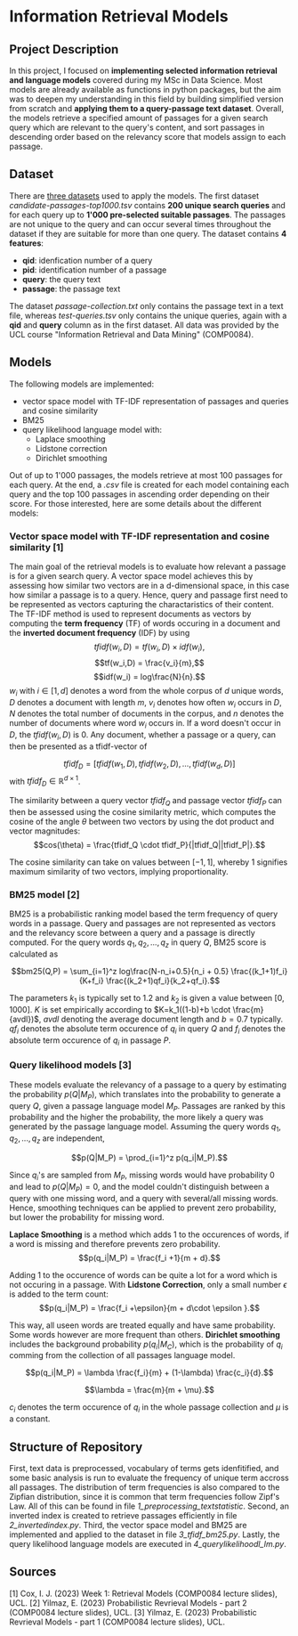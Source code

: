 # Information Retrieval Models

## Project Description
In this project, I focused on **implementing selected information retrieval and language models** covered during my MSc in Data Science. 
Most models are already available as functions in python packages, but the aim was to deepen my understanding in this field by 
building simplified version from scratch and **applying them to a query-passage text dataset**. Overall, the models retrieve a specified
amount of passages for a given search query which are relevant to the query's content, and sort passages in descending order based on the relevancy score 
that models assign to each passage. 

## Dataset
There are [three datasets](https://drive.google.com/drive/folders/1fKmscLL_mO3ZhaHRtvJvEmChlYoHAGC8?usp=share_link) used to apply the models. The first dataset *candidate-passages-top1000.tsv* contains **200 unique search queries** and for each query up 
to **1'000 pre-selected suitable passages**. The passages are not unique to the query and can occur several times throughout the dataset 
if they are suitable for more than one query. The dataset contains **4 features**:
- **qid**: idenfication number of a query
- **pid**: identification number of a passage
- **query**: the query text
- **passage**: the passage text

The dataset *passage-collection.txt* only contains the passage text in a text file, whereas *test-queries.tsv* only contains the unique
queries, again with a **qid** and **query** column as in the first dataset. All data was provided by the UCL course "Information Retrieval and Data Mining" (COMP0084).

## Models
The following models are implemented:
- vector space model with TF-IDF representation of passages and queries and cosine similarity 
- BM25
- query likelihood language model with:
  - Laplace smoothing
  - Lidstone correction
  - Dirichlet smoothing

Out of up to 1'000 passages, the models retrieve at most 100 passages for each query. At the end, a *.csv* file is created for each model containing each query and the top 100 passages in ascending order depending on their score. For those interested, here are some details about the different models:

### Vector space model with TF-IDF representation and cosine similarity [1]
The main goal of the retrieval models is to evaluate how relevant a passage is for a given search query. A vector space model achieves this by assessing how similar two vectors are in a d-dimensional space, in this case how similar a passage is to a query. Hence, query and passage first need to be represented as vectors capturing the charactaristics of their content. The TF-IDF method is used to represent documents as vectors by computing the **term frequency** (TF) of words occuring in a document and the **inverted document frequency** (IDF) by using
$$tfidf(w_i,D) = tf(w_i,D) \times idf(w_i),$$
$$tf(w_i,D) = \frac{v_i}{m},$$
$$idf(w_i) = log\frac{N}{n}.$$
$w_i$ with $i \in [1,d]$ denotes a word from the whole corpus of $d$ unique words, $D$ denotes a document with length $m$, $v_i$ denotes how often $w_i$ occurs in $D$, $N$ denotes the total number of documents in the corpus, and $n$ denotes the number of documents where word $w_i$ occurs in. If a word doesn't occur in $D$, the $tfidf(w_i, D)$ is 0. Any document, whether a passage or a query, can then be presented as a tfidf-vector of 

$$tfidf_D = [tfidf(w_1, D), tfidf(w_2,D), ... , tfidf(w_d,D)] $$
with $tfidf_D \in \mathbb{R}^{d \times 1}$.

The similarity between a query vector $tfidf_Q$ and passage vector $tfidf_P$ can then be assessed using the cosine similarity metric, which computes the cosine of the angle $\theta$ between two vectors by using the dot product and vector magnitudes:
$$cos(\theta) =  \frac{tfidf_Q \cdot tfidf_P}{|tfidf_Q||tfidf_P|}.$$

The cosine similarity can take on values between $[-1,1]$, whereby $1$ signifies maximum similarity of two vectors, implying proportionality.

### BM25 model [2]
BM25 is a probabilistic ranking model based the term frequency of query words in a passage. Query and passages are not represented as vectors and the relevancy score between a query and a passage is directly computed. For the query words $q_1, q_2, ... , q_z$ in query $Q$, BM25 score is calculated as

$$bm25(Q,P) = \sum_{i=1}^z log\frac{N-n_i+0.5}{n_i + 0.5} \frac{(k_1+1)f_i}{K+f_i} \frac{(k_2+1)qf_i}{k_2+qf_i}.$$

The parameters $k_1$ is typically set to $1.2$ and $k_2$ is given a value between $[0,1000]$. $K$ is set empirically according to $K=k_1((1-b)+b \cdot \frac{m}{avdl})$, $avdl$ denoting the average document length and $b=0.7$ typically. $qf_i$ denotes the absolute term occurence of $q_i$ in query $Q$ and $f_i$ denotes the absolute term occurence of $q_i$ in passage $P$.

### Query likelihood models [3]
These models evaluate the relevancy of a passage to a query by estimating the probability $p(Q|M_P)$, which translates into the probability to generate a query $Q$, given a passage language model $M_P$. Passages are ranked by this probability and the higher the probability, the more likely a query was generated by the passage language model. Assuming the query words $q_1, q_2, ... , q_z$ are independent, 

$$p(Q|M_P) = \prod_{i=1}^z p(q_i|M_P).$$

Since $q_i$'s are sampled from $M_P$, missing words would have probability 0 and lead to $p(Q|M_P) =0$, and the model couldn't distinguish between a query with one missing word, and a query with several/all missing words. Hence, smoothing techniques can be applied to prevent zero probability, but lower the probability for missing word.

**Laplace Smoothing** is a method which adds 1 to the occurences of words, if a word is missing and therefore prevents zero probability.
$$p(q_i|M_P) = \frac{f_i +1}{m + d}.$$

Adding 1 to the occurence of words can be quite a lot for a word which is not occuring in a passage. With **Lidstone Correction**, only a small number $\epsilon$ is added to the term count:
$$p(q_i|M_P) = \frac{f_i +\epsilon}{m + d\cdot \epsilon }.$$

This way, all useen words are treated equally and have same probability. Some words however are more frequent than others. **Dirichlet smoothing** includes the background probability $p(q_i|M_C)$, which is the probability of $q_i$ comming from the collection of all passages language model. 

$$p(q_i|M_P) = \lambda \frac{f_i}{m} + (1-\lambda) \frac{c_i}{d}.$$

$$\lambda = \frac{m}{m + \mu}.$$

$c_i$ denotes the term occurence of $q_i$ in the whole passage collection and $\mu$ is a constant.

## Structure of Repository
First, text data is preprocessed, vocabulary of terms gets idenfitified, and some basic analysis is run to evaluate the frequency
of unique term accross all passages. The distribution of term frequencies is also compared to the Zipfian distribution, since it is
common that term frequencies follow Zipf's Law. All of this can be found in file *1_preprocessing_textstatistic*. Second, an inverted
index is created to retrieve passages efficiently in file *2_invertedindex.py*. Third, the vector space model and BM25 are 
implemented and applied to the dataset in file *3_tfidf_bm25.py*. Lastly, the query likelihood language models are executed in 
*4_querylikelihoodl_lm.py*.

## Sources
[1] Cox, I. J. (2023) Week 1: Retrieval Models (COMP0084 lecture slides), UCL. [2] Yilmaz, E. (2023) Probabilistic Revrieval Models - part 2 (COMP0084 lecture slides), UCL. [3] Yilmaz, E. (2023) Probabilistic Revrieval Models - part 1 (COMP0084 lecture slides), UCL. 
